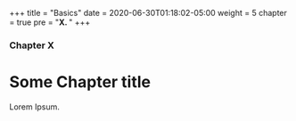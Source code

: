+++
title = "Basics"
date = 2020-06-30T01:18:02-05:00
weight = 5
chapter = true
pre = "<b>X. </b>"
+++

### Chapter X

# Some Chapter title

Lorem Ipsum.